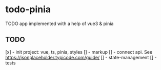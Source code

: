 # todo-pinia

TODO app implemented with a help of vue3 & pinia

## TODO
[x] - init project: vue, ts, pinia, styles
[] - markup
[] - connect api. See https://jsonplaceholder.typicode.com/guide/
[] - state-management
[] - tests
